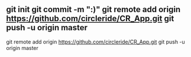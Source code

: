 git init
git commit -m ":)"
git remote add origin https://github.com/circleride/CR_App.git
git push -u origin master
---
git remote add origin https://github.com/circleride/CR_App.git
git push -u origin master
